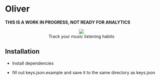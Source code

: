 # Oliver

**THIS IS A WORK IN PROGRESS, NOT READY FOR ANALYTICS**

<p align="center">
    <img src="https://user-images.githubusercontent.com/7833164/61504857-d683b100-a9aa-11e9-8cf2-bcf3ce5d19ff.gif"></img>
    </br>
    Track your music listening habits

</p>


## Installation

- Install dependencies 

- fill out keys.json.example and save it to the same directory as keys.json
